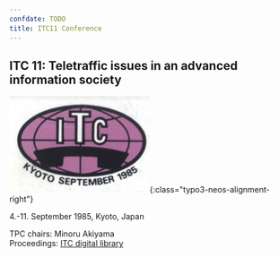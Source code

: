```yaml
---
confdate: TODO
title: ITC11 Conference
---
```


## ITC 11: Teletraffic issues in an advanced information society


![](/assets/Persistent/itc11-scanned-250x172.png){:class="typo3-neos-alignment-right"}

4.-11. September 1985, Kyoto, Japan

TPC chairs: Minoru Akiyama<br/>
Proceedings: [ITC digital library](/itc-library/itc11.html)
